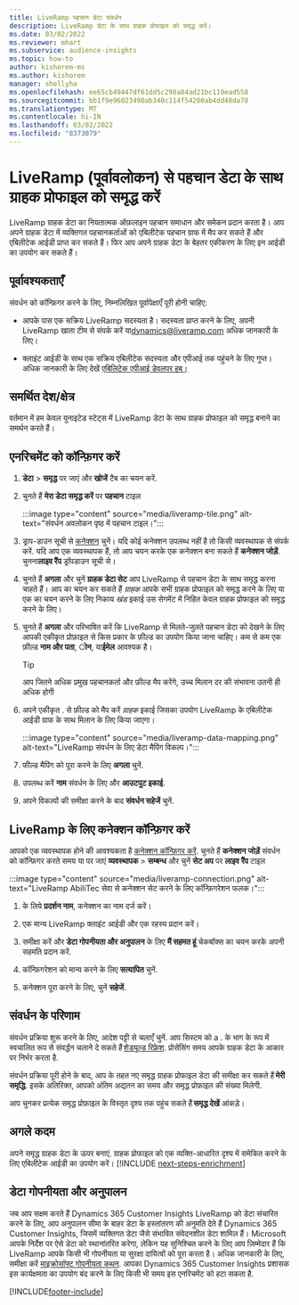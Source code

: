 ```yaml
---
title: LiveRamp पहचान डेटा संवर्धन
description: LiveRamp डेटा के साथ ग्राहक प्रोफाइल को समृद्ध करें।
ms.date: 03/02/2022
ms.reviewer: mhart
ms.subservice: audience-insights
ms.topic: how-to
author: kishorem-ms
ms.author: kishorem
manager: shellyha
ms.openlocfilehash: ee65cb49447df61dd5c298a84ad21bc119ead558
ms.sourcegitcommit: bb1f9e96023490ab340c114f54200ab4dd48da78
ms.translationtype: MT
ms.contentlocale: hi-IN
ms.lasthandoff: 03/02/2022
ms.locfileid: "8373079"
---
```

# <a name="enrich-customer-profiles-with-identity-data-from-liveramp-preview"></a>LiveRamp (पूर्वावलोकन) से पहचान डेटा के साथ ग्राहक प्रोफाइल को समृद्ध करें 

LiveRamp ग्राहक डेटा का नियतात्मक ऑफ़लाइन पहचान समाधान और समेकन प्रदान करता है। आप अपने ग्राहक डेटा में व्यक्तिगत पहचानकर्ताओं को एबिलीटेक पहचान ग्राफ में मैप कर सकते हैं और एबिलीटेक आईडी प्राप्त कर सकते हैं। फिर आप अपने ग्राहक डेटा के बेहतर एकीकरण के लिए इन आईडी का उपयोग कर सकते हैं। 

## <a name="prerequisites"></a>पूर्वावश्यकताएँ 

संवर्धन को कॉन्फ़िगर करने के लिए, निम्नलिखित पूर्वापेक्षाएँ पूरी होनी चाहिए: 

- आपके पास एक सक्रिय LiveRamp सदस्यता है। सदस्यता प्राप्त करने के लिए, अपनी LiveRamp खाता टीम से संपर्क करें या[dynamics@liveramp.com](mailto:dynamics@liveramp.com) अधिक जानकारी के लिए।   

- क्लाइंट आईडी के साथ एक सक्रिय एबिलीटेक सदस्यता और एपीआई तक पहुंचने के लिए गुप्त। अधिक जानकारी के लिए देखें [एबिलिटेक एपीआई डेवलपर हब।](https://developers.liveramp.com/abilitec-api/) 

## <a name="supported-countriesregions"></a>समर्थित देश/क्षेत्र 

वर्तमान में हम केवल युनाइटेड स्टेट्स में LiveRamp डेटा के साथ ग्राहक प्रोफाइल को समृद्ध बनाने का समर्थन करते हैं। 

## <a name="configure-the-enrichment"></a>एनरिचमेंट को कॉन्फ़िगर करें 

1. **डेटा** > **समृद्ध** पर जाएं और **खोजें** टैब का चयन करें. 

1. चुनते हैं **मेरा डेटा समृद्ध करें** पर **पहचान** टाइल 

   :::image type="content" source="media/liveramp-tile.png" alt-text="संवर्धन अवलोकन पृष्ठ में पहचान टाइल।":::

1. ड्राप-डाउन सूची से [कनेक्शन](connections.md) चुनें। यदि कोई कनेक्शन उपलब्ध नहीं है तो किसी व्यवस्थापक से संपर्क करें. यदि आप एक व्यवस्थापक हैं, तो आप चयन करके एक कनेक्शन बना सकते हैं **कनेक्शन जोड़ें**. चुनना**लाइव रैंप** ड्रॉपडाउन सूची से। 

1. चुनते हैं **अगला** और चुनें **ग्राहक डेटा सेट** आप LiveRamp से पहचान डेटा के साथ समृद्ध करना चाहते हैं। आप का चयन कर सकते हैं *ग्राहक* आपके सभी ग्राहक प्रोफाइल को समृद्ध करने के लिए या एक का चयन करने के लिए निकाय *खंड* इकाई उस सेगमेंट में निहित केवल ग्राहक प्रोफाइल को समृद्ध करने के लिए। 

1. चुनते हैं **अगला** और परिभाषित करें कि LiveRamp से मिलते-जुलते पहचान डेटा को देखने के लिए आपकी एकीकृत प्रोफ़ाइल से किस प्रकार के फ़ील्ड का उपयोग किया जाना चाहिए। कम से कम एक फ़ील्ड **नाम और पता**, **ोन**, या**ईमेल** आवश्यक है। 

   > [!TIP]
   > आप जितने अधिक प्रमुख पहचानकर्ता और फ़ील्ड मैप करेंगे, उच्च मिलान दर की संभावना उतनी ही अधिक होगी 

1. अपने एकीकृत . से फ़ील्ड को मैप करें *ग्राहक* इकाई जिसका उपयोग LiveRamp के एबिलीटेक आईडी ग्राफ के साथ मिलान के लिए किया जाएगा। 

   :::image type="content" source="media/liveramp-data-mapping.png" alt-text="LiveRamp संवर्धन के लिए डेटा मैपिंग विकल्प।":::

1. फील्ड मैपिंग को पूरा करने के लिए **अगला** चुनें. 

1. उपलब्ध करें **नाम** संवर्धन के लिए और **आउटपुट इकाई**. 

1. अपने विकल्पों की समीक्षा करने के बाद **संवर्धन सहेजें** चुनें. 

## <a name="configure-the-connection-for-liveramp"></a>LiveRamp के लिए कनेक्शन कॉन्फ़िगर करें 

आपको एक व्यवस्थापक होने की आवश्यकता है [कनेक्शन कॉन्फ़िगर करें](connections.md). चुनते हैं **कनेक्शन जोड़ें** संवर्धन को कॉन्फ़िगर करते समय या पर जाएं **व्यवस्थापक** > **सम्बन्ध** और चुनें **सेट अप** पर **लाइव रैंप** टाइल 

:::image type="content" source="media/liveramp-connection.png" alt-text="LiveRamp AbiliTec सेवा से कनेक्शन सेट करने के लिए कॉन्फ़िगरेशन फलक।":::

1. के लिये **प्रदर्शन नाम**, कनेक्शन का नाम दर्ज करें। 

1. एक मान्य LiveRamp क्लाइंट आईडी और एक रहस्य प्रदान करें। 

1. समीक्षा करें और **डेटा गोपनीयता और अनुपालन** के लिए **मैं सहमत हूं** चेकबॉक्स का चयन करके अपनी सहमति प्रदान करें. 

1. कॉन्फ़िगरेशन को मान्य करने के लिए **सत्यापित** चुनें. 

1. कनेक्शन पूरा करने के लिए, चुनें **सहेजें**. 

## <a name="enrichment-results"></a>संवर्धन के परिणाम 

संवर्धन प्रक्रिया शुरू करने के लिए, आदेश पट्टी से चलाएँ चुनें. आप सिस्टम को a . के भाग के रूप में स्वचालित रूप से संवर्द्धन चलाने दे सकते हैं [शेड्यूल्ड रिफ्रेश](system.md#schedule-tab). प्रोसेसिंग समय आपके ग्राहक डेटा के आकार पर निर्भर करता है. 

संवर्धन प्रक्रिया पूरी होने के बाद, आप के तहत नए समृद्ध ग्राहक प्रोफाइल डेटा की समीक्षा कर सकते हैं **मेरी समृद्धि**. इसके अतिरिक्त, आपको अंतिम अद्यतन का समय और समृद्ध प्रोफ़ाइल की संख्या मिलेगी. 

आप चुनकर प्रत्येक समृद्ध प्रोफ़ाइल के विस्तृत दृश्य तक पहुंच सकते हैं **समृद्ध देखें** आंकड़े। 

## <a name="next-steps"></a>अगले कदम

अपने समृद्ध ग्राहक डेटा के ऊपर बनाएं. ग्राहक प्रोफाइल को एक व्यक्ति-आधारित दृश्य में समेकित करने के लिए एबिलीटेक आईडी का उपयोग करें। 
[!INCLUDE [next-steps-enrichment](../includes/next-steps-enrichment.md)]

## <a name="data-privacy-and-compliance"></a>डेटा गोपनीयता और अनुपालन 

जब आप सक्षम करते हैं Dynamics 365 Customer Insights LiveRamp को डेटा संचारित करने के लिए, आप अनुपालन सीमा के बाहर डेटा के हस्तांतरण की अनुमति देते हैं Dynamics 365 Customer Insights, जिसमें व्यक्तिगत डेटा जैसे संभावित संवेदनशील डेटा शामिल हैं। Microsoft आपके निर्देश पर ऐसे डेटा को स्थानांतरित करेगा, लेकिन यह सुनिश्चित करने के लिए आप ज़िम्मेदार हैं कि LiveRamp आपके किसी भी गोपनीयता या सुरक्षा दायित्वों को पूरा करता है। अधिक जानकारी के लिए, समीक्षा करें [माइक्रोसॉफ्ट गोपनीयता कथन](https://go.microsoft.com/fwlink/?linkid=396732). आपका Dynamics 365 Customer Insights प्रशासक इस कार्यक्षमता का उपयोग बंद करने के लिए किसी भी समय इस एनरिचमेंट को हटा सकता है. 


[!INCLUDE[footer-include](../includes/footer-banner.md)]
